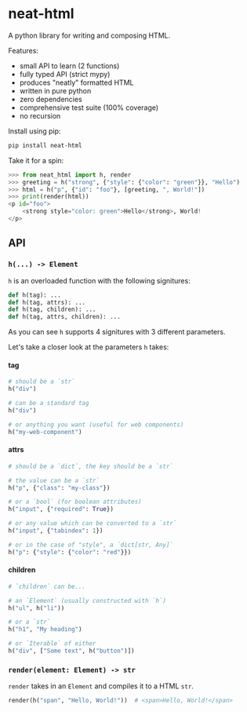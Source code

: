 # neat-html

A python library for writing and composing HTML.

Features:

- small API to learn (2 functions)
- fully typed API (strict mypy)
- produces "neatly" formatted HTML
- written in pure python
- zero dependencies
- comprehensive test suite (100% coverage)
- no recursion

Install using pip:

```bash
pip install neat-html
```

Take it for a spin:

```python
>>> from neat_html import h, render
>>> greeting = h("strong", {"style": {"color": "green"}}, "Hello")
>>> html = h("p", {"id": "foo"}, [greeting, ", World!"])
>>> print(render(html))
<p id="foo">
    <strong style="color: green">Hello</strong>, World!
</p>

```

## API

### `h(...) -> Element`

`h` is an overloaded function with the following signitures:

```python
def h(tag): ...
def h(tag, attrs): ...
def h(tag, children): ...
def h(tag, attrs, children): ...
```

As you can see `h` supports 4 signitures with 3 different parameters.

Let's take a closer look at the parameters `h` takes:

#### tag

```python
# should be a `str`
h("div")

# can be a standard tag
h("div")

# or anything you want (useful for web components)
h("my-web-component")
```

#### attrs

```python
# should be a `dict`, the key should be a `str`

# the value can be a `str`
h("p", {"class": "my-class"})

# or a `bool` (for boolean attributes)
h("input", {"required": True})

# or any value which can be converted to a `str`
h("input", {"tabindex": 1})

# or in the case of "style", a `dict[str, Any]`
h("p": {"style": {"color": "red"}})
```

#### children

```python
# `children` can be...

# an `Element` (usually constructed with `h`)
h("ul", h("li"))

# or a `str`
h("h1", "My heading")

# or `Iterable` of either
h("div", ["Some text", h("button")])
```

### `render(element: Element) -> str`

`render` takes in an `Element` and compiles it to a HTML `str`.

```python
render(h("span", "Hello, World!"))  # <span>Hello, World!</span>
```
